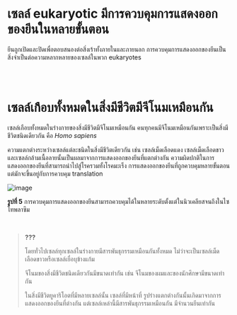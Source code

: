 # เซลล์ eukaryotic มีการควบคุมการแสดงออกของยีนในหลายขั้นตอน

ยีนถูกเปิดและปิดเพื่อตอบสนองต่อสิ่งเร้าทั้งภายในและภายนอก การควบคุมการแสดงออกของยีนเป็นสิ่งจำเป็นต่อความหลากหลายของเซลล์ในพวก eukaryotes

</br>
</br>

# เซลล์เกือบทั้งหมดในสิ่งมีชีวิตมีจีโนมเหมือนกัน

เซลล์เกือบทั้งหมดในร่างกายของสิ่งมีชีวิตมีจีโนมเหมือนกัน คนทุกคนมีจีโนมเหมือนกันเพราะเป็นสิ่งมีชีวิตชนิดเดียวกัน คือ *Homo sapiens* 

ความแตกต่างระหว่างเซลล์แต่ละชนิดในสิ่งมีชีวิตเดียวกัน เช่น เซลล์เม็ดเลือดแดง เซลล์เม็ดเลือดขาว และเซลล์กล้ามเนื้อลายนั้นเป็นผลมาจากการแสดงออกของยีนที่แตกต่างกัน ความผิดปกติในการแสดงออกของยีนที่สามารถนำไปสู่โรครวมทั้งโรคมะเร็ง การแสดงออกของยีนที่ถูกควบคุมหลายขั้นตอน แต่มักจะขึ้นอยู่กับการควบคุม translation

![image](https://github.com/mdetcharoen/etc/assets/70691598/72d24d90-17a4-4273-87f3-2c1941ac2413)

**รูปที่ 5** การควบคุมการแสดงออกของยีนสามารถควบคุมได้ในหลายระดับตั้งแต่ในนิวเคลียสจนถึงในไซโทพลาซึม

</br>

> **???**
>
> โดยทั่วไปเซลล์ทุกเซลล์ในร่างกายมีสารพันธุกรรมเหมือนกันทั้งหมด ไม่ว่าจะเป็นเซลล์เม็ดเลือดขาวหรือเซลล์เยื่อบุข้างแก้ม
>
> จีโนมของสิ่งมีชีวิตชนิดเดียวกันมีขนาดเท่ากัน เช่น จีโนมของผมและของนักศึกษามีขนาดเท่ากัน
>
> ในสิ่งมีชีวิตยูคาริโอตที่มีหลายเซลล์นั้น เซลล์ที่มีหน้าที่ รูปร่างแตกต่างกันนั้นเกิดมาจากการแสดงออกของยีนที่ต่างกัน แต่เซลล์เหล่านี้มีสารพันธุกรรมเหมือนกัน มีจำนวนยีนเท่ากัน
